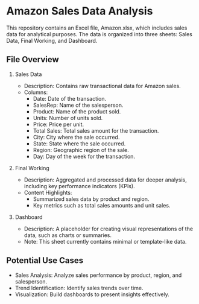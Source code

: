 # Amazon Sales Data Analysis
This repository contains an Excel file, Amazon.xlsx, which includes sales data for analytical purposes. The data is organized into three sheets: Sales Data, Final Working, and Dashboard.
## File Overview
1. Sales Data
   -	Description: Contains raw transactional data for Amazon sales.
   -	Columns:
         -	Date: Date of the transaction.
         -	SalesRep: Name of the salesperson.
         -	Product: Name of the product sold.
         -	Units: Number of units sold.
         -	Price: Price per unit.
         -	Total Sales: Total sales amount for the transaction.
         -	City: City where the sale occurred.
         -	State: State where the sale occurred.
         -	Region: Geographic region of the sale.
         -	Day: Day of the week for the transaction.
   
3. Final Working
   -	Description: Aggregated and processed data for deeper analysis, including key performance indicators (KPIs).
   -	Content Highlights:
         -	Summarized sales data by product and region.
         -	Key metrics such as total sales amounts and unit sales.
   
5. Dashboard
   -	Description: A placeholder for creating visual representations of the data, such as charts or summaries.
   -	Note: This sheet currently contains minimal or template-like data.

## Potential Use Cases

   - Sales Analysis: Analyze sales performance by product, region, and salesperson.
   - Trend Identification: Identify sales trends over time.
   - Visualization: Build dashboards to present insights effectively.

